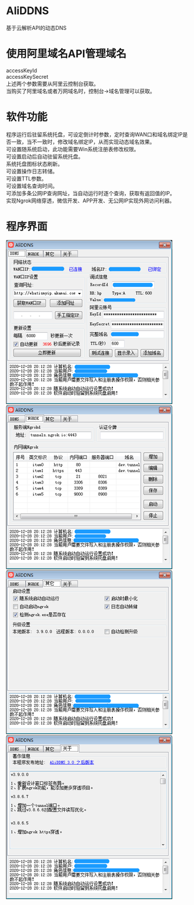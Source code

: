 # AliDDNS
基于云解析API的动态DNS

# 使用阿里域名API管理域名
accessKeyId</br>
accessKeySecret</br>
上述两个参数需要从阿里云控制台获取。</br>
当购买了阿里域名或者万网域名时，控制台->域名管理可以获取。</br>

# 软件功能
程序运行后驻留系统托盘，可设定倒计时参数，定时查询WAN口和域名绑定IP是否一致，当不一致时，修改域名绑定IP，从而实现动态域名效果。</br>
可设置随系统启动，此功能需要Win系统注册表修改权限。</br>
可设置启动后自动驻留系统托盘。</br>
系统托盘图标状态刷新。</br>
可设置操作日志转储。</br>
可设置TTL参数。</br>
可设置域名查询时间。</br>
可添加多条公网IP查询网址，当自动运行时逐个查询，获取有返回值的IP。</br>
实现Ngrok网络穿透，微信开发、APP开发、无公网IP实现外网访问利器。</br>

# 程序界面
![image](images/aliddns1.png "AilDDNS")</br>
![image](images/aliddns2.png "AliDDNS")</br>
![image](images/aliddns3.png "AliDDNS")</br>
![image](images/aliddns4.png "AliDDNS")</br>
